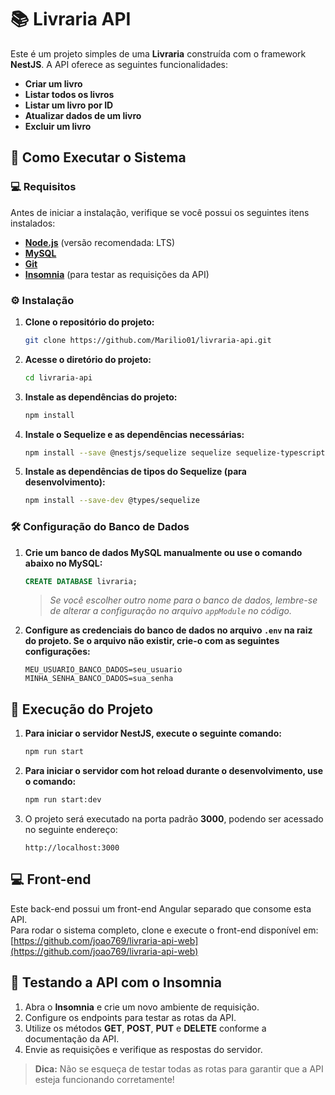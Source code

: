 # 📚 **Livraria API**

Este é um projeto simples de uma **Livraria** construída com o framework **NestJS**. A API oferece as seguintes funcionalidades:

- **Criar um livro**
- **Listar todos os livros**
- **Listar um livro por ID**
- **Atualizar dados de um livro**
- **Excluir um livro**

## 🚀 **Como Executar o Sistema**

### 💻 **Requisitos**

Antes de iniciar a instalação, verifique se você possui os seguintes itens instalados:

- **[Node.js](https://nodejs.org/)** (versão recomendada: LTS)
- **[MySQL](https://www.mysql.com/)**
- **[Git](https://git-scm.com/)**
- **[Insomnia](https://insomnia.rest/)** (para testar as requisições da API)

### ⚙️ **Instalação**

1. **Clone o repositório do projeto:**

   ```bash
   git clone https://github.com/Marilio01/livraria-api.git
   ```

2. **Acesse o diretório do projeto:**

   ```bash
   cd livraria-api
   ```

3. **Instale as dependências do projeto:**

   ```bash
   npm install
   ```

4. **Instale o Sequelize e as dependências necessárias:**

   ```bash
   npm install --save @nestjs/sequelize sequelize sequelize-typescript mysql2
   ```

5. **Instale as dependências de tipos do Sequelize (para desenvolvimento):**

   ```bash
   npm install --save-dev @types/sequelize
   ```

### 🛠️ **Configuração do Banco de Dados**

1. **Crie um banco de dados MySQL manualmente ou use o comando abaixo no MySQL:**

   ```sql
   CREATE DATABASE livraria;
   ```

   > _Se você escolher outro nome para o banco de dados, lembre-se de alterar a configuração no arquivo `appModule` no código._

2. **Configure as credenciais do banco de dados no arquivo `.env` na raiz do projeto. Se o arquivo não existir, crie-o com as seguintes configurações:**

   ```env
   MEU_USUARIO_BANCO_DADOS=seu_usuario
   MINHA_SENHA_BANCO_DADOS=sua_senha
   ```

## 🚀 **Execução do Projeto**

1. **Para iniciar o servidor NestJS, execute o seguinte comando:**

   ```bash
   npm run start
   ```

2. **Para iniciar o servidor com **hot reload** durante o desenvolvimento, use o comando:**

   ```bash
   npm run start:dev
   ```

3. O projeto será executado na porta padrão **3000**, podendo ser acessado no seguinte endereço:

   ```url
   http://localhost:3000
   ```

## 💻 Front-end

Este back-end possui um front-end Angular separado que consome esta API.  
Para rodar o sistema completo, clone e execute o front-end disponível em: [https://github.com/joao769/livraria-api-web](https://github.com/joao769/livraria-api-web)

## 🧪 **Testando a API com o Insomnia**

1. Abra o **Insomnia** e crie um novo ambiente de requisição.
2. Configure os endpoints para testar as rotas da API.
3. Utilize os métodos **GET**, **POST**, **PUT** e **DELETE** conforme a documentação da API.
4. Envie as requisições e verifique as respostas do servidor.

> **Dica:** Não se esqueça de testar todas as rotas para garantir que a API esteja funcionando corretamente!
